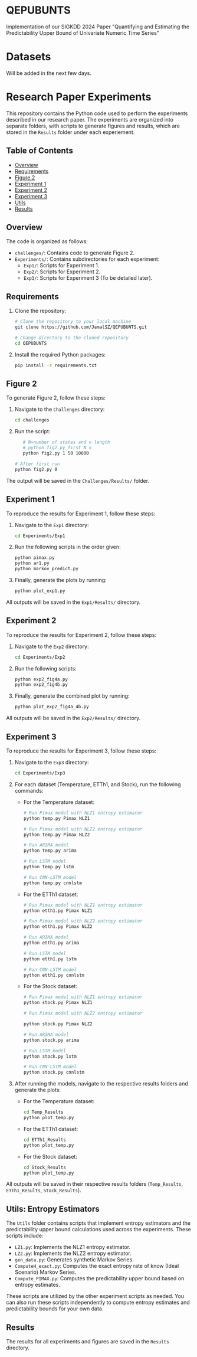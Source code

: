 # QEPUBUNTS
Implementation of our SIGKDD 2024 Paper "Quantifying and Estimating the Predictability Upper Bound of Univariate Numeric Time Series"

# Datasets

Will be added in the next few days.

# Research Paper Experiments

This repository contains the Python code used to perform the experiments described in our research paper. The experiments are organized into separate folders, with scripts to generate figures and results, which are stored in the `Results` folder under each experiement.

## Table of Contents

- [Overview](#overview)
- [Requirements](#requirements)
- [Figure 2](#figure-1)
- [Experiment 1](#experiment-1)
- [Experiment 2](#experiment-2)
- [Experiment 3](#experiment-3)
- [Utils](#utils)
- [Results](#results)

## Overview

The code is organized as follows:

- `challenges/`: Contains code to generate Figure 2.
- `Experiments/`: Contains subdirectories for each experiment:
  - `Exp1/`: Scripts for Experiment 1.
  - `Exp2/`: Scripts for Experiment 2.
  - `Exp3/`: Scripts for Experiment 3 (To be detailed later).

## Requirements

1. Clone the repository:
    ```bash
    # Clone the repository to your local machine
    git clone https://github.com/JamalSZ/QEPUBUNTS.git

    # Change directory to the cloned repository
    cd QEPUBUNTS
    ```

2. Install the required Python packages:
    ```bash
    pip install -r requirements.txt
    ```

## Figure 2

To generate Figure 2, follow these steps:

1. Navigate to the `Challenges` directory:
    ```bash
    cd challenges
    ```

2. Run the script:
	```bash
	   # N=number of states and n length 
	   # python fig2.py first N n
	   python fig2.py 1 50 10000
    ```

    ```bash
   	# After first run
    python fig2.py 0
    ```

The output will be saved in the `Challenges/Results/` folder.

## Experiment 1

To reproduce the results for Experiment 1, follow these steps:

1. Navigate to the `Exp1` directory:
    ```bash
    cd Experiments/Exp1
    ```

2. Run the following scripts in the order given:
    ```bash
    python pimax.py
    python ar1.py
    python markov_predict.py
    ```

3. Finally, generate the plots by running:
    ```bash
    python plot_exp1.py
    ```

All outputs will be saved in the `Exp1/Results/` directory.

## Experiment 2

To reproduce the results for Experiment 2, follow these steps:

1. Navigate to the `Exp2` directory:
    ```bash
    cd Experiments/Exp2
    ```

2. Run the following scripts:
    ```bash
    python exp2_fig4a.py
    python exp2_fig4b.py
    ```

3. Finally, generate the combined plot by running:
    ```bash
    python plot_exp2_fig4a_4b.py
    ```

All outputs will be saved in the `Exp2/Results/` directory.

## Experiment 3

To reproduce the results for Experiment 3, follow these steps:

1. Navigate to the `Exp3` directory:
    ```bash
    cd Experiments/Exp3
    ```

2. For each dataset (Temperature, ETTh1, and Stock), run the following commands:

    - For the Temperature dataset:
      ```bash
      # Run Pimax model with NLZ1 entropy estimator
      python temp.py Pimax NLZ1

      # Run Pimax model with NLZ2 entropy estimator
      python temp.py Pimax NLZ2

      # Run ARIMA model
      python temp.py arima

      # Run LSTM model
      python temp.py lstm

      # Run CNN-LSTM model
      python temp.py cnnlstm
      
    - For the ETTh1 dataset:
      ```bash
      # Run Pimax model with NLZ1 entropy estimator
      python etth1.py Pimax NLZ1

      # Run Pimax model with NLZ2 entropy estimator
      python etth1.py Pimax NLZ2

      # Run ARIMA model
      python etth1.py arima

      # Run LSTM model
      python etth1.py lstm

      # Run CNN-LSTM model
      python etth1.py cnnlstm
      ```

    - For the Stock dataset:
      ```bash
      # Run Pimax model with NLZ1 entropy estimator
      python stock.py Pimax NLZ1

      # Run Pimax model with NLZ2 entropy estimator
      
      python stock.py Pimax NLZ2

      # Run ARIMA model
      python stock.py arima

      # Run LSTM model
      python stock.py lstm

      # Run CNN-LSTM model
      python stock.py cnnlstm
      ```

3. After running the models, navigate to the respective results folders and generate the plots:

    - For the Temperature dataset:
      ```bash
      cd Temp_Results
      python plot_temp.py
      ```

    - For the ETTh1 dataset:
      ```bash
      cd ETTh1_Results
      python plot_temp.py
      ```

    - For the Stock dataset:
      ```bash
      cd Stock_Results
      python plot_temp.py
      ```

All outputs will be saved in their respective results folders (`Temp_Results`, `ETTh1_Results`, `Stock_Results`).


## Utils: Entropy Estimators

The `Utils` folder contains scripts that implement entropy estimators and the predictability upper bound calculations used across the experiments. These scripts include:

- `LZ1.py`: Implements the NLZ1 entropy estimator.
- `LZ2.py`: Implements the NLZ2 entropy estimator.
- `gen_data.py`: Generates synthetic Markov Series.
- `ComputeH_exact.py`: Computes the exact entropy rate of know (Ideal Scenario) Markov Series.
- `Compute_PIMAX.py`: Computes the predictability upper bound based on entropy estimates.

These scripts are utilized by the other experiment scripts as needed. You can also run these scripts independently to compute entropy estimates and predictability bounds for your own data.
## Results

The results for all experiments and figures are saved in the `Results` directory.

